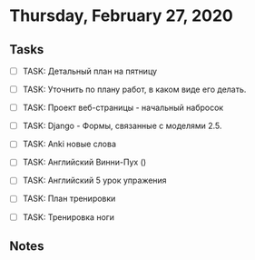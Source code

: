 # Thursday, February 27, 2020

## Tasks
- [ ] TASK: Детальный план на пятницу 

- [ ] TASK: Уточнить по плану работ, в каком виде его делать.

- [ ] TASK: Проект веб-страницы - начальный набросок
- [ ] TASK: Django - Формы, связанные с моделями 2.5.

- [ ] TASK: Anki новые слова
- [ ] TASK: Aнглийский Винни-Пух ()
- [ ] TASK: Aнглийский 5 урок упражения 

- [ ] TASK: План тренировки
- [ ] TASK: Тренировка ноги


## Notes

